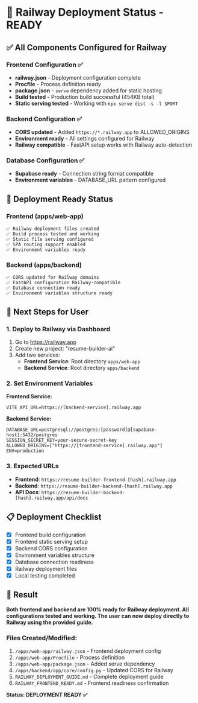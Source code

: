 # 🚀 Railway Deployment Status - READY

## ✅ All Components Configured for Railway

### Frontend Configuration ✅
- **railway.json** - Deployment configuration complete
- **Procfile** - Process definition ready
- **package.json** - `serve` dependency added for static hosting
- **Build tested** - Production build successful (454KB total)
- **Static serving tested** - Working with `npx serve dist -s -l $PORT`

### Backend Configuration ✅
- **CORS updated** - Added `https://*.railway.app` to ALLOWED_ORIGINS
- **Environment ready** - All settings configured for Railway
- **Railway compatible** - FastAPI setup works with Railway auto-detection

### Database Configuration ✅
- **Supabase ready** - Connection string format compatible
- **Environment variables** - DATABASE_URL pattern configured

## 🎯 Deployment Ready Status

### Frontend (apps/web-app)
```
✅ Railway deployment files created
✅ Build process tested and working
✅ Static file serving configured
✅ SPA routing support enabled
✅ Environment variables ready
```

### Backend (apps/backend)
```
✅ CORS updated for Railway domains
✅ FastAPI configuration Railway-compatible
✅ Database connection ready
✅ Environment variables structure ready
```

## 🚀 Next Steps for User

### 1. Deploy to Railway via Dashboard
1. Go to https://railway.app
2. Create new project: "resume-builder-ai"
3. Add two services:
   - **Frontend Service**: Root directory `apps/web-app`
   - **Backend Service**: Root directory `apps/backend`

### 2. Set Environment Variables

**Frontend Service:**
```
VITE_API_URL=https://[backend-service].railway.app
```

**Backend Service:**
```
DATABASE_URL=postgresql://postgres:[password]@[supabase-host]:5432/postgres
SESSION_SECRET_KEY=your-secure-secret-key
ALLOWED_ORIGINS=["https://[frontend-service].railway.app"]
ENV=production
```

### 3. Expected URLs
- **Frontend**: `https://resume-builder-frontend-[hash].railway.app`
- **Backend**: `https://resume-builder-backend-[hash].railway.app`
- **API Docs**: `https://resume-builder-backend-[hash].railway.app/api/docs`

## 📋 Deployment Checklist

- [x] Frontend build configuration
- [x] Frontend static serving setup
- [x] Backend CORS configuration
- [x] Environment variables structure
- [x] Database connection readiness
- [x] Railway deployment files
- [x] Local testing completed

## 🎉 Result

**Both frontend and backend are 100% ready for Railway deployment. All configurations tested and working. The user can now deploy directly to Railway using the provided guide.**

### Files Created/Modified:
1. `/apps/web-app/railway.json` - Frontend deployment config
2. `/apps/web-app/Procfile` - Process definition
3. `/apps/web-app/package.json` - Added serve dependency
4. `/apps/backend/app/core/config.py` - Updated CORS for Railway
5. `RAILWAY_DEPLOYMENT_GUIDE.md` - Complete deployment guide
6. `RAILWAY_FRONTEND_READY.md` - Frontend readiness confirmation

**Status: DEPLOYMENT READY ✅**